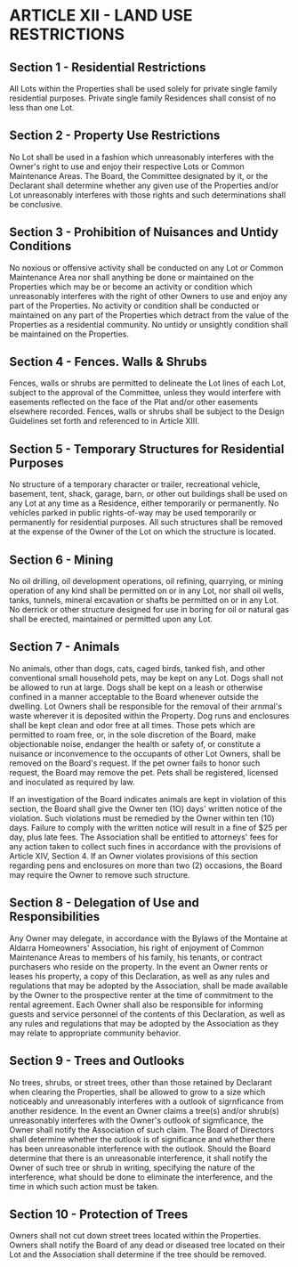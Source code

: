 # ARTICLE XII - LAND USE RESTRICTIONS

## Section 1 - Residential Restrictions

All Lots within the Properties shall be used
solely for private single family residential purposes. Private single family Residences shall
consist of no less than one Lot.

## Section 2 - Property Use Restrictions

No Lot shall be used in a fashion which
unreasonably interferes with the Owner's right to use and enjoy their respective Lots or
Common Maintenance Areas. The Board, the Committee designated by it, or the Declarant
shall determine whether any given use of the Properties and/or Lot unreasonably interferes
with those rights and such determinations shall be conclusive.

## Section 3 - Prohibition of Nuisances and Untidy Conditions

No noxious or
offensive activity shall be conducted on any Lot or Common Maintenance Area nor shall
anything be done or maintained on the Properties which may be or become an activity or
condition which unreasonably interferes with the right of other Owners to use and enjoy any
part of the Properties. No activity or condition shall be conducted or maintained on any part
of the Properties which detract from the value of the Properties as a residential community.
No untidy or unsightly condition shall be maintained on the Properties.

## Section 4 - Fences. Walls & Shrubs

Fences, walls or shrubs are permitted to
delineate the Lot lines of each Lot, subject to the approval of the Committee, unless they
would interfere with easements reflected on the face of the Plat and/or other easements
elsewhere recorded. Fences, walls or shrubs shall be subject to the Design Guidelines set
forth and referenced to in Article XIII.

## Section 5 - Temporary Structures for Residential Purposes

No structure of a
temporary character or trailer, recreational vehicle, basement, tent, shack, garage, barn, or
other out buildings shall be used on any Lot at any time as a Residence, either temporarily or
permanently. No vehicles parked in public rights-of-way may be used temporarily or
permanently for residential purposes. All such structures shall be removed at the expense of
the Owner of the Lot on which the structure is located.

## Section 6 - Mining

No oil drilling, oil development operations, oil refining,
quarrying, or mining operation of any kind shall be permitted on or in any Lot, nor shall oil
wells, tanks, tunnels, mineral excavation or shafts be permitted on or in any Lot. No derrick
or other structure designed for use in boring for oil or natural gas shall be erected,
maintained or permitted upon any Lot.

## Section 7 - Animals

No animals, other than dogs, cats, caged birds, tanked fish,
and other conventional small household pets, may be kept on any Lot. Dogs shall not be
allowed to run at large. Dogs shall be kept on a leash or otherwise confined in a manner
acceptable to the Board whenever outside the dwelling. Lot Owners shall be responsible for
the removal of their arnmal's waste wherever it is deposited within the Property. Dog runs
and enclosures shall be kept clean and odor free at all times. Those pets which are
permitted to roam free, or, in the sole discretion of the Board, make objectionable noise,
endanger the health or safety of, or constitute a nuisance or inconvemence to the occupants
of other Lot Owners, shall be removed on the Board's request. If the pet owner fails to
honor such request, the Board may remove the pet. Pets shall be registered, licensed and
inoculated as required by law.

If an investigation of the Board indicates animals are kept in violation of this section, the
Board shall give the Owner ten (1O) days' written notice of the violation. Such violations
must be remedied by the Owner within ten (10) days. Failure to comply with the written
notice will result in a fine of $25 per day, plus late fees. The Association shall be entitled to
attorneys' fees for any action taken to collect such fines in accordance with the provisions of
Article XIV, Section 4. If an Owner violates provisions of this section regarding pens and
enclosures on more than two (2) occasions, the Board may require the Owner to remove
such structure.

## Section 8 - Delegation of Use and Responsibilities

Any Owner may delegate,
in accordance with the Bylaws of the Montaine at Aldarra Homeowners' Association, his right
of enjoyment of Common Maintenance Areas to members of his family, his tenants, or
contract purchasers who reside on the property. In the event an Owner rents or leases his
property, a copy of this Declaration, as well as any rules and regulations that may be
adopted by the Association, shall be made available by the Owner to the prospective renter
at the time of commitment to the rental agreement. Each Owner shall also be responsible
for informing guests and service personnel of the contents of this Declaration, as well as any
rules and regulations that may be adopted by the Association as they may relate to
appropriate community behavior.

## Section 9 - Trees and Outlooks

No trees, shrubs, or street trees, other than
those retained by Declarant when clearing the Properties, shall be allowed to grow to a size
which noticeably and unreasonably interferes with a outlook of sigrnficance from another
residence. In the event an Owner claims a tree(s) and/or shrub(s) unreasonably interferes
with the Owner's outlook of sigmficance, the Owner shall notify the Association of such
claim. The Board of Directors shall determine whether the outlook is of significance and
whether there has been unreasonable interference with the outlook. Should the Board
determine that there is an unreasonable interference, it shall notify the Owner of such tree or
shrub in writing, specifying the nature of the interference, what should be done to eliminate
the interference, and the time in which such action must be taken.

## Section 10 - Protection of Trees

Owners shall not cut down street trees located
within the Properties. Owners shall notify the Board of any dead or diseased tree located on
their Lot and the Association shall determine if the tree should be removed.
